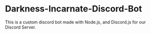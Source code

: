 # Darkness-Incarnate-Discord-Bot
This is a custom discord bot made with Node.js, and Discord.js for our Discord Server.
